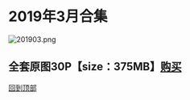# 2019年3月合集
![201903.png](https://www.nsaimg.com/2020/04/02/5e85ad2b99bdf.png)
## 全套原图30P【size：375MB】[购买]()<br>
[回到顶部](#readme)

